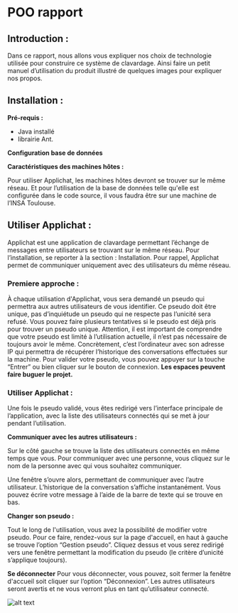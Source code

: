 # POO rapport
## Introduction :

  Dans ce rapport, nous allons vous expliquer nos choix de technologie utilisée pour construire ce système de clavardage. Ainsi faire un petit manuel d’utilisation du produit illustré de quelques images pour expliquer nos propos.

## Installation :
**Pré-requis :**
  - Java installé
  - librairie Ant.
 
 **Configuration base de données**
 
 **Caractéristiques des machines hôtes :**
 
  Pour utiliser Applichat, les machines hôtes devront se trouver sur le même réseau. Et pour l’utilisation de la base de données telle qu'elle est configurée dans le code source, il vous faudra être sur une machine de l’INSA Toulouse.

## Utiliser Applichat :

  Applichat est une application de clavardage permettant l’échange de messages entre utilisateurs se trouvant sur le même réseau. Pour l’installation, se reporter à la section : Installation. Pour rappel, Applichat permet de communiquer uniquement avec des utilisateurs du même réseau. 

### Premiere approche :

  À chaque utilisation d'Applichat, vous sera demandé un pseudo qui permettra aux autres utilisateurs de vous identifier. Ce pseudo doit être unique, pas d’inquiétude un pseudo qui ne respecte pas l’unicité sera refusé. Vous pouvez faire plusieurs tentatives si le pseudo est déjà pris pour trouver un pseudo unique. Attention, il est important de comprendre que votre pseudo est limité à l’utilisation actuelle, il n’est pas nécessaire de toujours avoir le même. Concrètement, c’est l’ordinateur avec son adresse IP qui permettra de récupérer l’historique des conversations effectuées sur la machine. Pour valider votre pseudo, vous pouvez appuyer sur la touche “Entrer” ou bien cliquer sur le bouton de connexion. **Les espaces peuvent faire buguer le projet.**

### Utiliser Applichat :

  Une fois le pseudo validé, vous êtes redirigé vers l’interface principale de l’application, avec la liste des utilisateurs connectés qui se met à jour pendant l’utilisation. 

**Communiquer avec les autres utilisateurs :**

  Sur le côté gauche se trouve la liste des utilisateurs connectés en même temps que vous. Pour communiquer avec une personne, vous cliquez sur le nom de la personne avec qui vous souhaitez communiquer.

  Une fenêtre s’ouvre alors, permettant de communiquer avec l’autre utilisateur. L’historique de la conversation s’affiche instantanément. Vous pouvez écrire votre message à l’aide de la barre de texte qui se trouve en bas. 

**Changer son pseudo :** 

  Tout le long de l'utilisation, vous avez la possibilité de modifier votre pseudo. Pour ce faire, rendez-vous sur la page d'accueil, en haut à gauche se trouve l’option  “Gestion pseudo”. Cliquez dessus et vous serez redirigé vers une fenêtre permettant la modification du pseudo (le critère d’unicité s’applique toujours).
  
**Se déconnecter**
  Pour vous déconnecter, vous pouvez, soit fermer la fenêtre d'accueil soit cliquer sur l’option “Déconnexion”. Les autres utilisateurs seront avertis et ne vous verront plus en tant qu’utilisateur connecté.

![alt text](https://raw.githubusercontent.com/max01598/COO/master/img.)


